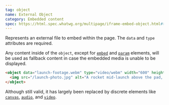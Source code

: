 ```yaml
---
tag: object
name: External Object
category: Embedded content
spec: https://html.spec.whatwg.org/multipage/iframe-embed-object.html#the-object-element
---
```


Represents an external file to embed within the page. The `data` and `type` attributes are required.

Any content inside of the `object`, except for [`embed`](#embed) and [`param`](#param) elements, will be used as fallback content in case the embedded media is unable to be displayed.

<!-- prettier-ignore-start -->
```html
<object data="launch-footage.webm" type="video/webm" width="600" height="140">
  <img src="/launch-photo.jpg" alt="A rocket mid-launch above the pad, bright flames lighting up the night sky." />
</object>
```
<!-- prettier-ignore-end -->

Although still valid, it has largely been replaced by discrete elements like [`canvas`](#canvas), [`audio`](#audio), and [`video`](#video).
